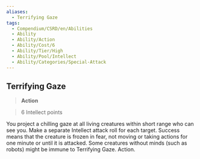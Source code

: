 ```yaml
---
aliases:
  - Terrifying Gaze
tags:
  - Compendium/CSRD/en/Abilities
  - Ability
  - Ability/Action
  - Ability/Cost/6
  - Ability/Tier/High
  - Ability/Pool/Intellect
  - Ability/Categories/Special-Attack
---
```

    
      
## Terrifying Gaze      
>**Action**      
>6 Intellect points    
      
You project a chilling gaze at all living creatures within short range who can see you. Make a separate Intellect attack roll for each target. Success means that the creature is frozen in fear, not moving or taking actions for one minute or until it is attacked. Some creatures without minds (such as robots) might be immune to Terrifying Gaze. Action.